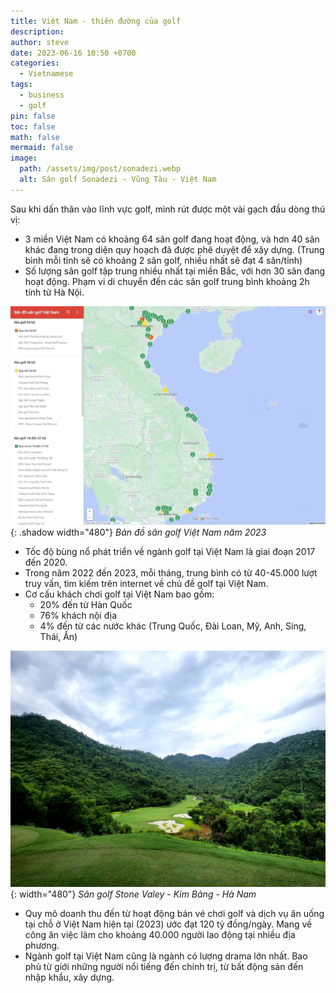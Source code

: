 ```yaml
---
title: Việt Nam - thiên đường của golf
description: 
author: steve
date: 2023-06-16 10:50 +0700
categories:
  - Vietnamese
tags:
  - business
  - golf
pin: false
toc: false
math: false
mermaid: false
image:
  path: /assets/img/post/sonadezi.webp
  alt: Sân golf Sonadezi - Vũng Tàu - Việt Nam
---
```

Sau khi dấn thân vào lĩnh vực golf, mình rút được một vài gạch đầu dòng thú vị:

- 3 miền Việt Nam có khoảng 64 sân golf đang hoạt động, và hơn 40 sân khác đang trong diện quy hoạch đã được phê duyệt để xây dựng. (Trung bình mỗi tỉnh sẽ có khoảng 2 sân golf, nhiều nhất sẽ đạt 4 sân/tỉnh)
- Số lượng sân golf tập trung nhiều nhất tại miền Bắc, với hơn 30 sân đang hoạt động. Phạm vi di chuyển đến các sân golf trung bình khoảng 2h tính từ Hà Nội.

![Bản đồ sân golf Việt Nam năm 2023](/assets/img/post/golf-course-map.webp "Bản đồ sân golf Việt Nam năm 2023"){: .shadow width="480"}
_Bản đồ sân golf Việt Nam năm 2023_

- Tốc độ bùng nổ phát triển về ngành golf tại Việt Nam là giai đoạn 2017 đến 2020.
- Trong năm 2022 đến 2023, mỗi tháng, trung bình có từ 40-45.000 lượt truy vấn, tìm kiếm trên internet về chủ đề golf tại Việt Nam.
- Cơ cấu khách chơi golf tại Việt Nam bao gồm:
	- 20% đến từ Hàn Quốc
	- 76% khách nội địa
	- 4% đến từ các nước khác (Trung Quốc, Đài Loan, Mỹ, Anh, Sing, Thái, Ấn)

![Sân golf Stone Valey](/assets/img/post/stone-valey-golf-course.webp "Sân golf Stone Valey - Kim Bảng - Hà Nam"){: width="480"}
_Sân golf Stone Valey - Kim Bảng - Hà Nam_

- Quy mô doanh thu đến từ hoạt động bán vé chơi golf và dịch vụ ăn uống tại chỗ ở Việt Nam hiện tại (2023) ước đạt 120 tỷ đồng/ngày. Mang về công ăn việc làm cho khoảng 40.000 người lao động tại nhiều địa phương.
- Ngành golf tại Việt Nam cũng là ngành có lượng drama lớn nhất. Bao phủ từ giới những người nổi tiếng đến chính trị, từ bất động sản đến nhập khẩu, xây dựng.